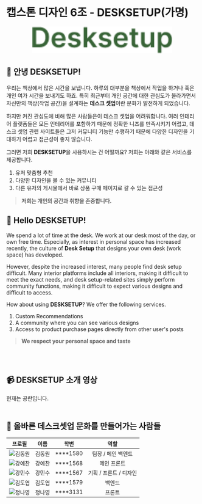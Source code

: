 # 캡스톤 디자인 6조 - DESKSETUP(가명) 
<p align="center">
  <img src='.github/src/logo.png', height=70>
</p>

## 👋 안녕 DESKSETUP!
우리는 책상에서 많은 시간을 보냅니다. 하루의 대부분을 책상에서 작업을 하거나 혹은 개인 여가 시간을 보내기도 하죠. 특히 최근부터 개인 공간에 대한 관심도가 올라가면서 자신만의 책상(작업 공간)을 설계하는 **데스크 셋업**이란 문화가 발전하게 되었습니다.  

하지만 커진 관심도에 비해 많은 사람들은이 데스크 셋업을 어려워합니다. 여러 인테리어 플랫폼들은 모든 인테리어를 포함하기 때문에 정확한 니즈를 만족시키기 어렵고, 데스크 셋업 관련 사이트들은 그저 커뮤니티 기능만 수행하기 때문에 다양한 디자인을 기대하기 어렵고 접근성이 좋지 않습니다.

그러면 저희 **DESKSETUP**을 사용하시는 건 어떨까요? 저희는 아래와 같은 서비스를 제공합니다.
1. 유저 맞춤형 추천
2. 다양한 디자인을 볼 수 있는 커뮤니티
3. 다른 유저의 게시물에서 바로 상품 구매 페이지로 갈 수 있는 접근성
> **저희는 개인의 공간과 취향을 존중합니다.**

## 👋 Hello DESKSETUP!
We spend a lot of time at the desk. We work at our desk most of the day, or own free time. Especially, as interest in personal space has increased recently, the culture of **Desk Setup** that designs your own desk (work space) has developed.

However, despite the increased interest, many people find desk setup difficult. Many interior platforms include all interiors, making it difficult to meet the exact needs, and desk setup-related sites simply perform community functions, making it difficult to expect various designs and difficult to access.

How about using **DESKSETUP**? We offer the following services.
1. Custom Recommendations
2. A community where you can see various designs
3. Access to product purchase pages directly from other user's posts
> **We respect your personal space and taste**

<br></br>
## 📹 DESKSETUP 소개 영상
현재는 공란입니다.
<br></br>
## 🏃 올바른 데스크셋업 문화를 만들어가는 사람들 
|프로필|이름|학번|역할|
|:---:|:---:|:---:|:---------------:|
|<img width="100" alt="김동원" src="https://user-images.githubusercontent.com/63653473/226567182-03aff492-e902-4a0e-91b8-11cabbd80377.jpeg">|김동원|****1580|팀장 / 메인 백엔드|
|<img width="100" alt="강예찬" src="https://user-images.githubusercontent.com/63653473/226567131-26e7d4d1-2ed7-45a1-bfec-28370cef7ee0.png">|강예찬|****1568|메인 프론트|
|<img width="100" alt="강민수" src="https://user-images.githubusercontent.com/63653473/226567105-0aab73c7-7de3-4903-9265-e25140f1110d.png">|강민수|****1567|기획 / 프론트 / 디자인| 
|<img width="100" alt="김도엽" src="https://user-images.githubusercontent.com/63653473/226566766-dc5e9c3c-eff9-4f6e-97a8-0746ddcbc04a.png">|김도엽|****1579|백엔드|
|<img width="100" alt="정나영" src="https://user-images.githubusercontent.com/63653473/226567166-2e1e0972-a943-4ad2-84ac-4de7790df521.png">|정나영|****3131|프론트|
